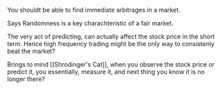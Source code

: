 
You shouldt be able to find immediate arbitrages in a market. 

Says Randomness is a key charachteristic of a fair market. 

The very act of predicting, can actually affect the stock price in the short term. Hence high frequency trading might be the only way to consistenly beat the market?

Brings to mind [[Shrodinger's Cat]], when you observe the stock price or predict it, you essentially, measure it, and next thing you know it is no longer there?